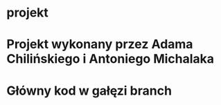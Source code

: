 # projekt
# Projekt wykonany przez Adama Chilińskiego i Antoniego Michalaka
# Główny kod w gałęzi branch
